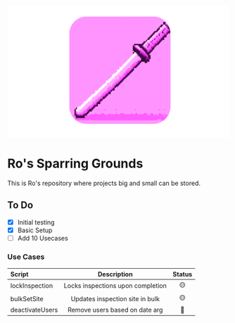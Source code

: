 <p align="center">
<img src="roBin/bokken.png" height="300">
</p>

# Ro's Sparring Grounds
This is Ro's repository where projects big and small can be stored.

## To Do
- [x] Initial testing
- [X] Basic Setup
- [ ] Add 10 Usecases

### Use Cases
| Script          | Description                                       | Status        |
| :---            |    :----:                                         |    :----:     |
| lockInspection  | Locks inspections upon completion                 |       🟡      |
| bulkSetSite     | Updates inspection site in bulk                   |       🟡      |
| deactivateUsers | Remove users based on date arg                    |       🔴      | 
